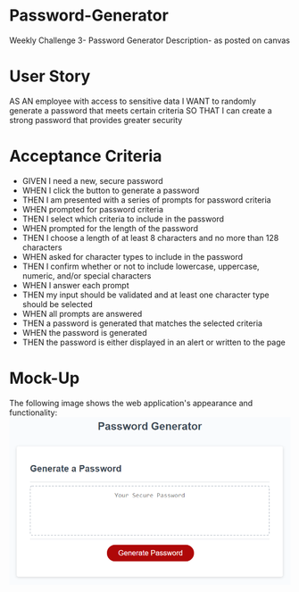 # Password-Generator
Weekly Challenge 3- Password Generator
Description- as posted on canvas 

# User Story
AS AN employee with access to sensitive data
I WANT to randomly generate a password that meets certain criteria
SO THAT I can create a strong password that provides greater security

# Acceptance Criteria
- GIVEN I need a new, secure password
- WHEN I click the button to generate a password
- THEN I am presented with a series of prompts for password criteria
- WHEN prompted for password criteria
- THEN I select which criteria to include in the password
- WHEN prompted for the length of the password
- THEN I choose a length of at least 8 characters and no more than 128 characters
- WHEN asked for character types to include in the password
- THEN I confirm whether or not to include lowercase, uppercase, numeric, and/or special characters
- WHEN I answer each prompt
- THEN my input should be validated and at least one character type should be selected
- WHEN all prompts are answered
- THEN a password is generated that matches the selected criteria
- WHEN the password is generated
- THEN the password is either displayed in an alert or written to the page

# Mock-Up
The following image shows the web application's appearance and functionality:
![Demo](./Assets/03-javascript-homework-demo.png)



